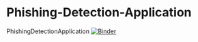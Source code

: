# Phishing-Detection-Application
PhishingDetectionApplication
[![Binder](https://mybinder.org/badge_logo.svg)](https://mybinder.org/v2/gh/asifk1997/Phishing-Detection-Application/HEAD?urlpath=%2Fvoila%2Frender%2Fcyber_secuirty_project_binder.ipynb)

